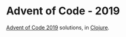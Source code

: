 # Advent of Code - 2019

[Advent of Code 2019](https://www.adventofcode/2019.com) solutions, in [Clojure](https://clojure.org/).
